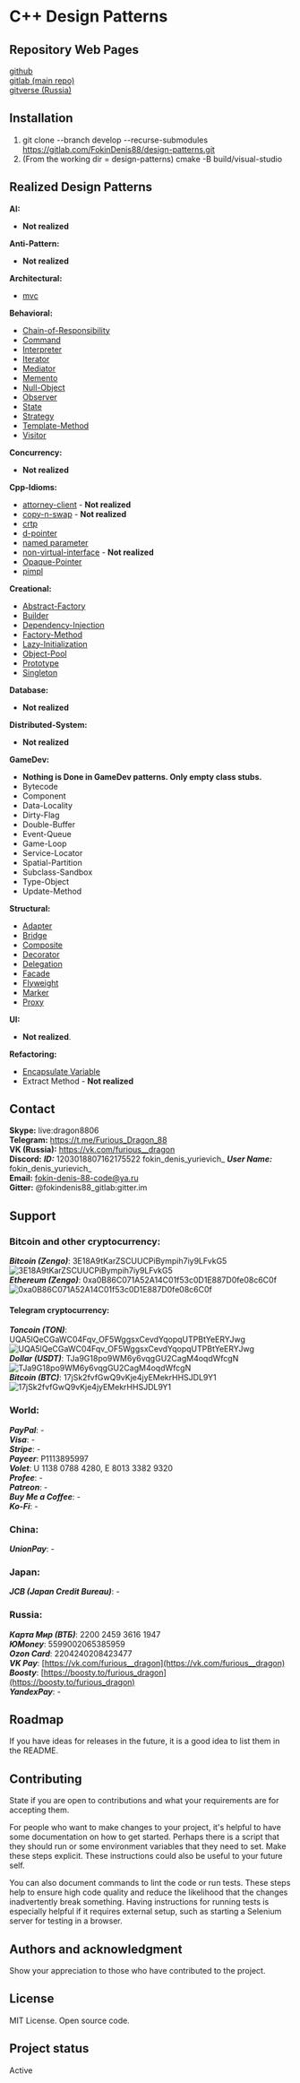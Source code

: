 ﻿# C++ Design Patterns

## Repository Web Pages
[github](https://github.com/FokinDenis88/design-patterns) <br>
[gitlab (main repo)](https://gitlab.com/FokinDenis88/design-patterns) <br>
[gitverse (Russia)](https://gitverse.ru/FokinDenis88/design-patterns)

## Installation
1. git clone --branch develop --recurse-submodules https://gitlab.com/FokinDenis88/design-patterns.git
2. (From the working dir = design-patterns)  cmake -B build/visual-studio
 
## Realized Design Patterns
**AI:**
* **Not realized**

**Anti-Pattern:**
* **Not realized**

**Architectural:**
* [mvc](/include/architectural/mvc.hpp)

**Behavioral:**
* [Chain-of-Responsibility](/include/behavioral/chain-of-responsibility.hpp)
* [Command](/include/behavioral/command.hpp)
* [Interpreter](/include/behavioral/interpreter.hpp)
* [Iterator](/include/behavioral/iterator.hpp)
* [Mediator](/include/behavioral/mediator.hpp)
* [Memento](/include/behavioral/memento.hpp)
* [Null-Object](/include/behavioral/null-object.hpp)
* [Observer](/include/behavioral/observer.hpp)
* [State](/include/behavioral/state.hpp)
* [Strategy](/include/behavioral/strategy.hpp)
* [Template-Method](/include/behavioral/template-method.hpp)
* [Visitor](/include/behavioral/visitor.hpp)

**Concurrency:**
* **Not realized**

**Cpp-Idioms:**
* [attorney-client](/include/cpp-idiom/attorney-client.hpp) - **Not realized**
* [copy-n-swap](/include/cpp-idiom/copy-n-swap.hpp) - **Not realized**
* [crtp](/include/cpp-idiom/crtp.hpp)
* [d-pointer](/include/cpp-idiom/d-pointer.hpp)
* [named parameter](/include/cpp-idiom/named-parameter.hpp)
* [non-virtual-interface](/include/cpp-idiom/non-virtual-interface.hpp) - **Not realized**
* [Opaque-Pointer](/include/cpp-idiom/opaque-pointer.hpp)
* [pimpl](/include/cpp-idiom/pimpl.hpp)



**Creational:**
* [Abstract-Factory](/include/creational/abstract-factory.hpp)
* [Builder](/include/creational/builder.hpp)
* [Dependency-Injection](/include/creational/dependency-injection.hpp)
* [Factory-Method](/include/creational/factory-method.hpp)
* [Lazy-Initialization](/include/creational/lazy-initialization.hpp)
* [Object-Pool](/include/creational/object-pool.hpp)
* [Prototype](/include/creational/prototype.hpp)
* [Singleton](/include/creational/singleton.hpp)

**Database:**
* **Not realized**

**Distributed-System:**
* **Not realized**

**GameDev:**
* **Nothing is Done in GameDev patterns. Only empty class stubs.**
* Bytecode
* Component
* Data-Locality
* Dirty-Flag
* Double-Buffer
* Event-Queue
* Game-Loop
* Service-Locator
* Spatial-Partition
* Subclass-Sandbox
* Type-Object
* Update-Method

**Structural:**
* [Adapter](/include/structural/adapter.hpp)
* [Bridge](/include/structural/bridge.hpp)
* [Composite](/include/structural/composite.hpp)
* [Decorator](/include/structural/decorator.hpp)
* [Delegation](/include/structural/delegation.hpp)
* [Facade](/include/structural/facade.hpp)
* [Flyweight](/include/structural/flyweight.hpp)
* [Marker](/include/structural/marker.hpp)
* [Proxy](/include/structural/proxy.hpp)

**UI:**
* **Not realized**.

**Refactoring:**
* [Encapsulate Variable](/refactoring/encapsulate-variable.hpp)
* Extract Method - **Not realized**

## Contact
**Skype:** live:dragon8806 <br>
**Telegram:** https://t.me/Furious_Dragon_88 <br>
**VK (Russia):** https://vk.com/furious__dragon <br>
**Discord:** ***ID:*** 1203018807162175522 fokin_denis_yurievich_  ***User Name:*** fokin_denis_yurievich_ <br>
**Email:** fokin-denis-88-code@ya.ru <br>
**Gitter:** @fokindenis88_gitlab:gitter.im

## Support
### Bitcoin and other cryptocurrency:  
***Bitcoin (Zengo)***:	3E18A9tKarZSCUUCPiBympih7iy9LFvkG5 <br>
	![3E18A9tKarZSCUUCPiBympih7iy9LFvkG5](https://drive.google.com/uc?export=view&id=1W-j3C0oI7UvUr-KsCdG--dqCyM2hZTNY) <br>
***Ethereum (Zengo)***: 0xa0B86C071A52A14C01f53c0D1E887D0fe08c6C0f <br>
	![0xa0B86C071A52A14C01f53c0D1E887D0fe08c6C0f](https://drive.google.com/uc?export=view&id=14g0dtqEhl92-tQgBcVXmNJnH61DtM7K2) <br>
#### Telegram cryptocurrency:
***Toncoin (TON)***:	UQA5lQeCGaWC04Fqv_OF5WggsxCevdYqopqUTPBtYeERYJwg <br>
	![UQA5lQeCGaWC04Fqv_OF5WggsxCevdYqopqUTPBtYeERYJwg](https://drive.google.com/uc?export=view&id=1A12KEmxyDmfba3aTRILMEk1vwLoICyUH) <br>
***Dollar (USDT)***:	TJa9G18po9WM6y6vqgGU2CagM4oqdWfcgN <br>
	![TJa9G18po9WM6y6vqgGU2CagM4oqdWfcgN](https://drive.google.com/uc?export=view&id=1ctJvfwq_hkXLFMxY_JCHpvSDsG3Px-_V) <br>
***Bitcoin (BTC)***:	17jSk2fvfGwQ9vKje4jyEMekrHHSJDL9Y1 <br>
	![17jSk2fvfGwQ9vKje4jyEMekrHHSJDL9Y1](https://drive.google.com/uc?export=view&id=1Z2hMVApFkxHYQx7JnePpzDcrS0FdUBf2) <br>

### World:
***PayPal***:              - <br>
***Visa***:                - <br>
***Stripe***:              - <br>
***Payeer***:         P1113895997 <br>
***Volet***:       U 1138 0788 4280, E 8013 3382 9320 <br>
***Profee***:              - <br>
***Patreon***:             - <br>
***Buy Me a Coffee***:     - <br>
***Ko-Fi***:               - <br>

### China:
***UnionPay***:   -

### Japan:
***JCB (Japan Credit Bureau)***:   -

### Russia:
***Карта Мир (ВТБ)***:  2200 2459 3616 1947 <br>
***ЮMoney***:           5599002065385959 <br>
***Ozon Card***:        2204240208423477 <br>
***VK Pay***:           [https://vk.com/furious__dragon](https://vk.com/furious__dragon) <br>
***Boosty***:           [https://boosty.to/furious_dragon](https://boosty.to/furious_dragon) <br>
***YandexPay***:                -



## Roadmap
If you have ideas for releases in the future, it is a good idea to list them in the README.

## Contributing
State if you are open to contributions and what your requirements are for accepting them.

For people who want to make changes to your project, it's helpful to have some documentation on how to get started. Perhaps there is a script that they should run or some environment variables that they need to set. Make these steps explicit. These instructions could also be useful to your future self.

You can also document commands to lint the code or run tests. These steps help to ensure high code quality and reduce the likelihood that the changes inadvertently break something. Having instructions for running tests is especially helpful if it requires external setup, such as starting a Selenium server for testing in a browser.

## Authors and acknowledgment
Show your appreciation to those who have contributed to the project.

## License
MIT License. Open source code.

## Project status
Active